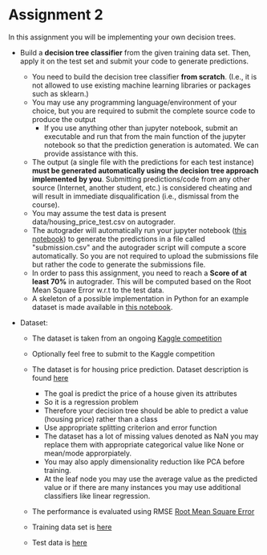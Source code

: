 # Assignment 2

In this assignment you will be implementing your own decision trees. 

  * Build a **decision tree classifier** from the given training data set. Then, apply it on the test set and submit your code to generate predictions.
      - You need to build the decision tree classifier **from scratch**. (I.e., it is not allowed to use existing machine learning libraries or packages such as sklearn.)
      - You may use any programming language/environment of your choice, but you are required to submit the complete source code to produce the output 
        - If you use anything other than jupyter notebook, submit an executable and run that from the main function of the jupyter notebook so that the prediction generation is automated. We can provide assistance with this.
      - The output (a single file with the predictions for each test instance) **must be generated automatically using the decision tree approach implemented by you**. Submitting predictions/code from any other source (Internet, another student, etc.) is considered cheating and will result in immediate disqualification (i.e., dismissal from the course).   
      - You may assume the test data is present data/housing_price_test.csv on autograder.
      - The autograder will automatically run your jupyter notebook ([this notebook](Decision_tree.ipynb)) to generate the predictions in a file called "submission.csv" and the autograder script will compute a score automatically. So you are not required to upload the submissions file but rather the code to generate the submissions file.
      - In order to pass this assignment, you need to reach a **Score of at least 70%** in autograder. This will be computed based on the Root Mean Square Error w.r.t to the test data.
      - A skeleton of a possible implementation in Python for an example dataset is made available in [this notebook](Decision_tree.ipynb).

* Dataset:
  - The dataset is taken from an ongoing [Kaggle competition](https://www.kaggle.com/c/house-prices-advanced-regression-techniques)
  - Optionally feel free to submit to the Kaggle competition
  - The dataset is for housing price prediction. Dataset description is found [here](data/data_description.txt)
    - The goal is predict the price of a house given its attributes
    - So it is a regression problem
    - Therefore your decision tree should be able to predict a value (housing price) rather than a class
    - Use appropriate splitting criterion and error function
    - The dataset has a lot of missing values denoted as NaN you may replace them with appropriate categorical value like None or mean/mode approrpiately.
    - You may also apply dimensionality reduction like PCA before training.
    - At the leaf node you may use the average value as the predicted value or if there are many instances you may use additional classifiers like linear regression.
    
  - The performance is evaluated using RMSE [Root Mean Square Error](https://en.wikipedia.org/wiki/Root-mean-square_deviation)
  - Training data set is [here](data/housing_price_train.csv)
  - Test data is [here](data/housing_price_test.csv)
